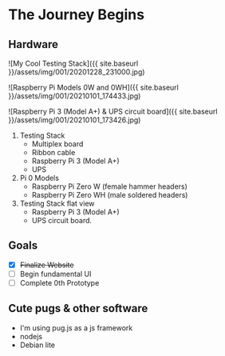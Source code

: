 # The Journey Begins

## Hardware

![My Cool Testing Stack]({{ site.baseurl }}/assets/img/001/20201228_231000.jpg)

![Raspberry Pi Models 0W and 0WH]({{ site.baseurl }}/assets/img/001/20210101_174433.jpg)

![Raspberry Pi 3 (Model A+) & UPS circuit board]({{ site.baseurl }}/assets/img/001/20210101_173426.jpg)

1. Testing Stack
    - Multiplex board
    - Ribbon cable
    - Raspberry Pi 3 (Model A+)
    - UPS
2. Pi 0 Models
    - Raspberry Pi Zero W (female hammer headers)
    - Raspberry Pi Zero WH (male soldered headers)
3. Testing Stack flat view
    - Raspberry Pi 3 (Model A+)
    - UPS circuit board.

<!--more-->

## Goals

- [x] ~~Finalize Website~~
- [ ] Begin fundamental UI
- [ ] Complete 0th Prototype

## Cute pugs & other software

- I'm using pug.js as a js framework
- nodejs
- Debian lite
